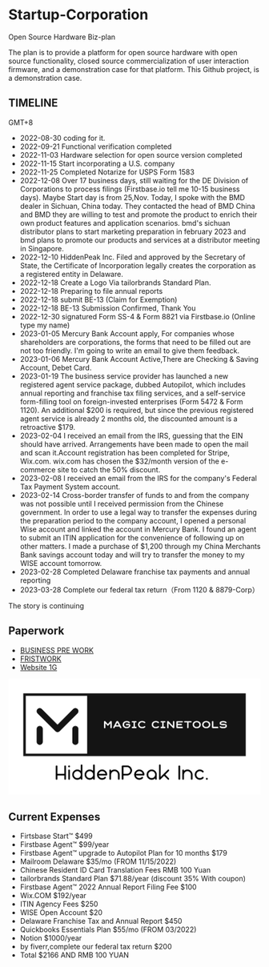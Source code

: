 # Startup-Corporation

Open Source Hardware Biz-plan

The plan is to provide a platform for open source hardware with open source functionality, closed source commercialization of user interaction firmware, and a demonstration case for that platform. This Github project, is a demonstration case.

## TIMELINE

GMT+8

- 2022-08-30 coding for it.
- 2022-09-21 Functional verification completed
- 2022-11-03 Hardware selection for open source version completed
- 2022-11-15 Start incorporating a U.S. company
- 2022-11-25 Completed Notarize for USPS Form 1583
- 2022-12-08 Over 17 business days, still waiting for the DE Division of Corporations to process filings (Firstbase.io tell me 10-15 business days). Maybe Start day is from 25,Nov. Today, I spoke with the BMD dealer in Sichuan, China today. They contacted the head of BMD China and BMD they are willing to test and promote the product to enrich their own product features and application scenarios. bmd's sichuan distributor plans to start marketing preparation in february 2023 and bmd plans to promote our products and services at a distributor meeting in Singapore.
- 2022-12-10 HiddenPeak Inc. Filed and approved by the Secretary of State, the Certificate of Incorporation legally creates the corporation as a registered entity in Delaware.
- 2022-12-18 Create a Logo Via tailorbrands Standard Plan.
- 2022-12-18 Preparing to file annual reports 
- 2022-12-18 submit BE-13 (Claim for Exemption)
- 2022-12-18 BE-13 Submission Confirmed, Thank You
- 2022-12-30 signatured Form SS-4 & Form 8821 via Firstbase.io (Online type my name)
- 2023-01-05 Mercury Bank Account apply, For companies whose shareholders are corporations, the forms that need to be filled out are not too friendly. I'm going to write an email to give them feedback.
- 2023-01-06 Mercury Bank Account Active,There are Checking & Saving Account, Debet Card.
- 2023-01-19 The business service provider has launched a new registered agent service package, dubbed Autopilot, which includes annual reporting and franchise tax filing services, and a self-service form-filling tool on foreign-invested enterprises (Form 5472 & Form 1120). An additional $200 is required, but since the previous registered agent service is already 2 months old, the discounted amount is a retroactive $179.
- 2023-02-04 I received an email from the IRS, guessing that the EIN should have arrived. Arrangements have been made to open the mail and scan it.Account registration has been completed for Stripe, Wix.com. wix.com has chosen the $32/month version of the e-commerce site to catch the 50% discount.
- 2023-02-08 I received an email from the IRS for the company's Federal Tax Payment System account.
- 2023-02-14 Cross-border transfer of funds to and from the company was not possible until I received permission from the Chinese government. In order to use a legal way to transfer the expenses during the preparation period to the company account, I opened a personal Wise account and linked the account in Mercury Bank. I found an agent to submit an ITIN application for the convenience of following up on other matters. I made a purchase of $1,200 through my China Merchants Bank savings account today and will try to transfer the money to my WISE account tomorrow.
- 2023-02-28 Completed Delaware franchise tax payments and annual reporting
- 2023-03-28 Complete our federal tax return（From 1120 & 8879-Corp）

The story is continuing

## Paperwork

- [BUSINESS PRE WORK](./prepWork.md)
- [FRISTWORK](./first-ready.md)
- [Website 1G](https://hiddenpeakinc.com)

![Magic Cinetools Logo whitebackground](./logo_white_background.jpg)

## Current Expenses

- Firtsbase Start™ $499
- Firstbase Agent™ $99/year
- Firstbase Agent™ upgrade to Autopilot Plan for 10 months $179
- Mailroom Delaware $35/mo (FROM 11/15/2022)
- Chinese Resident ID Card Translation Fees RMB 100 Yuan
- tailorbrands Standard Plan $71.88/year (discount 35% With coupon)
- Firstbase Agent™ 2022 Annual Report Filing Fee $100
- Wix.COM $192/year
- ITIN Agency Fees $250
- WISE Open Account $20
- Delaware Franchise Tax and Annual Report $450
- Quickbooks Essentials Plan $55/mo (FROM 03/2022)
- Notion $1000/year
- by fiverr,complete our federal tax return $200
- Total $2166 AND RMB 100 YUAN
